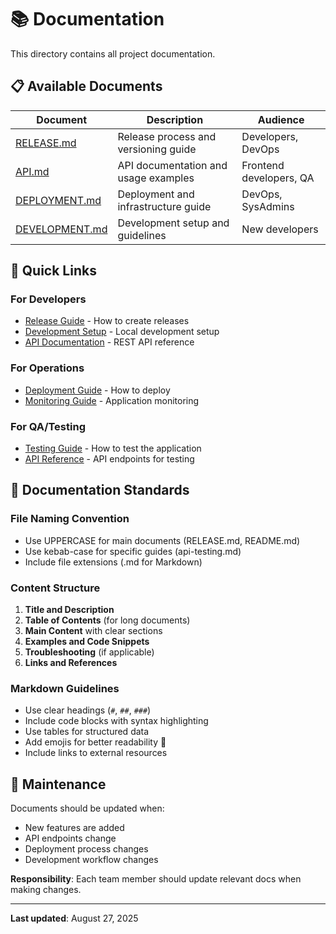# 📚 Documentation

This directory contains all project documentation.

## 📋 Available Documents

| Document | Description | Audience |
|----------|-------------|----------|
| [RELEASE.md](./RELEASE.md) | Release process and versioning guide | Developers, DevOps |
| [API.md](./API.md) | API documentation and usage examples | Frontend developers, QA |
| [DEPLOYMENT.md](./DEPLOYMENT.md) | Deployment and infrastructure guide | DevOps, SysAdmins |
| [DEVELOPMENT.md](./DEVELOPMENT.md) | Development setup and guidelines | New developers |

## 🎯 Quick Links

### For Developers
- [Release Guide](./RELEASE.md) - How to create releases
- [Development Setup](./DEVELOPMENT.md) - Local development setup
- [API Documentation](./API.md) - REST API reference

### For Operations
- [Deployment Guide](./DEPLOYMENT.md) - How to deploy
- [Monitoring Guide](./MONITORING.md) - Application monitoring

### For QA/Testing
- [Testing Guide](./TESTING.md) - How to test the application
- [API Reference](./API.md) - API endpoints for testing

## 📝 Documentation Standards

### File Naming Convention
- Use UPPERCASE for main documents (RELEASE.md, README.md)
- Use kebab-case for specific guides (api-testing.md)
- Include file extensions (.md for Markdown)

### Content Structure
1. **Title and Description**
2. **Table of Contents** (for long documents)
3. **Main Content** with clear sections
4. **Examples and Code Snippets**
5. **Troubleshooting** (if applicable)
6. **Links and References**

### Markdown Guidelines
- Use clear headings (`#`, `##`, `###`)
- Include code blocks with syntax highlighting
- Use tables for structured data
- Add emojis for better readability 🎯
- Include links to external resources

## 🔄 Maintenance

Documents should be updated when:
- New features are added
- API endpoints change
- Deployment process changes
- Development workflow changes

**Responsibility**: Each team member should update relevant docs when making changes.

---

**Last updated**: August 27, 2025
